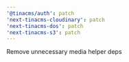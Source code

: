 ```yaml
---
'@tinacms/auth': patch
'next-tinacms-cloudinary': patch
'next-tinacms-dos': patch
'next-tinacms-s3': patch
---
```


Remove unnecessary media helper deps
